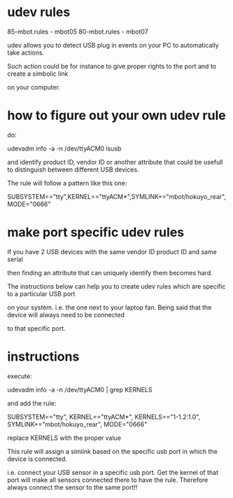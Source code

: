 udev rules
===

85-mbot.rules - mbot05
80-mbot.rules - mbot07

udev allows you to detect USB plug in events on your PC to automatically take actions.

Such action could be for instance to give proper rights to the port and to create a simbolic link

on your computer.


how to figure out your own udev rule
===

do:

udevadm info -a -n /dev/ttyACM0
lsusb

and identify product ID, vendor ID or another attribute that could be usefull to distinguish between different USB devices.

The rule will follow a pattern like this one:

SUBSYSTEM=="tty",KERNEL=="ttyACM*",SYMLINK+="mbot/hokuyo_rear",MODE="0666"


make port specific udev rules
===

If you have 2 USB devices with the same vendor ID product ID and same serial

then finding an attribute that can uniquely identify them becomes hard.

The instructions below can help you to create udev rules which are specific to a particular USB port

on your system. i.e. the one next to your laptop fan. Being said that the device will always need to be connected

to that specific port.


instructions
===

execute:

udevadm info -a -n /dev/ttyACM0 | grep KERNELS

and add the rule:

SUBSYSTEM=="tty", KERNEL=="ttyACM*", KERNELS=="1-1.2:1.0", SYMLINK+="mbot/hokuyo_rear", MODE="0666"

replace KERNELS with the proper value

This rule will assign a simlink based on the specific usb port in which the device is connected.

i.e. connect your USB sensor in a specific usb port. Get the kernel of that port will make all sensors connected
there to have the rule. Therefore always connect the sensor to the same port!!
